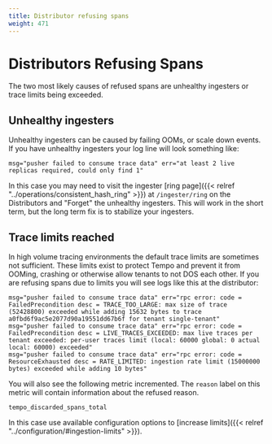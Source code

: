 ```yaml
---
title: Distributor refusing spans
weight: 471
---
```


# Distributors Refusing Spans

The two most likely causes of refused spans are unhealthy ingesters or trace limits being exceeded.

## Unhealthy ingesters

Unhealthy ingesters can be caused by failing OOMs, or scale down events. If you have unhealthy ingesters your log line will
look something like:

```
msg="pusher failed to consume trace data" err="at least 2 live replicas required, could only find 1"
```

In this case you may need to visit the ingester [ring page]({{< relref "../operations/consistent_hash_ring" >}}) at `/ingester/ring` on the Distributors
and "Forget" the unhealthy ingesters. This will work in the short term, but the long term fix is to stabilize your ingesters.

## Trace limits reached
In high volume tracing environments the default trace limits are sometimes not sufficient. These limits exist to protect Tempo
and prevent it from OOMing, crashing or otherwise allow tenants to not DOS each other. If you are refusing spans due to limits you
will see logs like this at the distributor:

```
msg="pusher failed to consume trace data" err="rpc error: code = FailedPrecondition desc = TRACE_TOO_LARGE: max size of trace (52428800) exceeded while adding 15632 bytes to trace a0fbd6f9ac5e2077d90a19551dd67b6f for tenant single-tenant"
msg="pusher failed to consume trace data" err="rpc error: code = FailedPrecondition desc = LIVE_TRACES_EXCEEDED: max live traces per tenant exceeded: per-user traces limit (local: 60000 global: 0 actual local: 60000) exceeded"
msg="pusher failed to consume trace data" err="rpc error: code = ResourceExhausted desc = RATE_LIMITED: ingestion rate limit (15000000 bytes) exceeded while adding 10 bytes"
```

You will also see the following metric incremented. The `reason` label on this metric will contain information about the refused reason.

```
tempo_discarded_spans_total
```

In this case use available configuration options to [increase limits]({{< relref "../configuration/#ingestion-limits" >}}).
